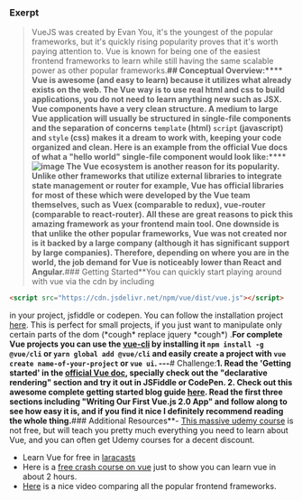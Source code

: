 ### Exerpt
>VueJS was created by Evan You, it's the youngest of the popular frameworks, but it's quickly rising popularity proves that it's worth paying attention to. Vue is known for being one of the easiest frontend frameworks to learn while still having the same scalable power as other popular frameworks.**## Conceptual Overview:****
Vue is awesome (and easy to learn) because it utilizes what already exists on the web. The Vue way is to use real html and css to build applications, you do not need to learn anything new such as JSX. Vue components have a very clean structure. A medium to large Vue application will usually be structured in single-file components and the separation of concerns `template` (html) `script` (javascript) and `style` (css) makes it a dream to work with, keeping your code organized and clean. Here is an example from the official Vue docs of what a "hello world" single-file component would look like:****![image](https://vuejs.org/images/vue-component.png)
The Vue ecosystem is another reason for its popularity. Unlike other frameworks that utilize external libraries to integrate state management or router for example, Vue has official libraries for most of these which were developed by the Vue team themselves, such as Vuex (comparable to redux), vue-router (comparable to react-router). All these are great reasons to pick this amazing framework as your frontend main tool. 
One downside is that unlike the other popular frameworks, Vue was not created nor is it backed by a large company (although it has significant support by large companies). Therefore, depending on where you are in the world, the job demand for Vue is noticeably lower than React and Angular.**### Getting Started**You can quickly start playing around with vue via the cdn by including 
```html
<script src="https://cdn.jsdelivr.net/npm/vue/dist/vue.js"></script>
```
in your project, jsfiddle or codepen. You can follow the installation project [here](https://vuejs.org/v2/guide/installation.html#CDN). This is perfect for small projects, if you just want to manipulate only certain parts of the dom (\*cough\* replace jquery \*cough\*) .**For complete Vue projects you can use the [vue-cli](https://github.com/vuejs/vue-cli) by installing it `npm install -g @vue/cli` or `yarn global add @vue/cli` and easily create a project with `vue create name-of-your-project` or `vue ui`.
---**# Challenge:**1. Read the 'Getting started' in the [official Vue doc](https://vuejs.org/v2/guide/index.html#Getting-Started), specially check out the "declarative rendering" section and try it out in JSFiddle or CodePen.
2. Check out this awesome complete getting started blog guide [here](https://www.sitepoint.com/up-and-running-vue-js-2-0/). Read the first three sections including "Writing Our First Vue.js 2.0 App" and follow along to see how easy it is, and if you find it nice I definitely recommend reading the whole thing.**### Additional Resources**- [This massive udemy course](https://www.udemy.com/vuejs-2-the-complete-guide/) is not free, but will teach you pretty much everything you need to learn about Vue, and you can often get Udemy courses for a decent discount.
- Learn Vue for free in [laracasts](https://laracasts.com/series/learn-vue-2-step-by-step)
- Here is a [free crash course on vue](https://www.youtube.com/watch?v=78tNYZUS-ps) just to show you can learn vue in about 2 hours.
- [Here](https://www.youtube.com/watch?v=KMX1mFEmM3E&t=687s) is a nice video comparing all the popular frontend frameworks.
